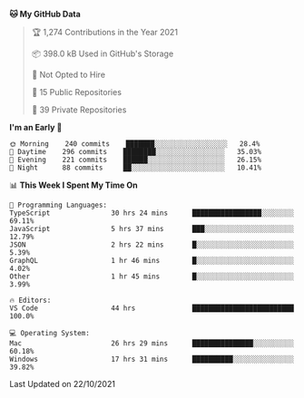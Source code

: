 <!--START_SECTION:waka-->
**🐱 My GitHub Data** 

> 🏆 1,274 Contributions in the Year 2021
 > 
> 📦 398.0 kB Used in GitHub's Storage 
 > 
> 🚫 Not Opted to Hire
 > 
> 📜 15 Public Repositories 
 > 
> 🔑 39 Private Repositories  
 > 
**I'm an Early 🐤** 

```text
🌞 Morning    240 commits    ███████░░░░░░░░░░░░░░░░░░   28.4% 
🌆 Daytime    296 commits    ████████░░░░░░░░░░░░░░░░░   35.03% 
🌃 Evening    221 commits    ██████░░░░░░░░░░░░░░░░░░░   26.15% 
🌙 Night      88 commits     ██░░░░░░░░░░░░░░░░░░░░░░░   10.41%

```


📊 **This Week I Spent My Time On** 

```text
💬 Programming Languages: 
TypeScript               30 hrs 24 mins      █████████████████░░░░░░░░   69.11% 
JavaScript               5 hrs 37 mins       ███░░░░░░░░░░░░░░░░░░░░░░   12.79% 
JSON                     2 hrs 22 mins       █░░░░░░░░░░░░░░░░░░░░░░░░   5.39% 
GraphQL                  1 hr 46 mins        █░░░░░░░░░░░░░░░░░░░░░░░░   4.02% 
Other                    1 hr 45 mins        █░░░░░░░░░░░░░░░░░░░░░░░░   3.99%

🔥 Editors: 
VS Code                  44 hrs              █████████████████████████   100.0%

💻 Operating System: 
Mac                      26 hrs 29 mins      ███████████████░░░░░░░░░░   60.18% 
Windows                  17 hrs 31 mins      ██████████░░░░░░░░░░░░░░░   39.82%

```


 Last Updated on 22/10/2021
<!--END_SECTION:waka-->

